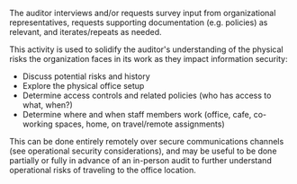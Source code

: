 The auditor interviews and/or requests survey input from organizational representatives, requests supporting documentation (e.g. policies) as relevant, and iterates/repeats as needed.

This activity is used to solidify the auditor's understanding of the physical risks the organization faces in its work as they impact information security:

* Discuss potential risks and history
* Explore the physical office setup
* Determine access controls and related policies (who has access to what, when?)
* Determine where and when staff members work (office, cafe, co-working spaces, home, on travel/remote assignments)

This can be done entirely remotely over secure communications channels (see operational security considerations), and may be useful to be done partially or fully in advance of an in-person audit to further understand operational risks of traveling to the office location.

